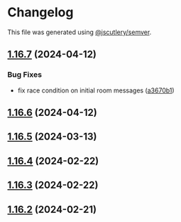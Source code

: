 # Changelog

This file was generated using [@jscutlery/semver](https://github.com/jscutlery/semver).

## [1.16.7](https://github.com/pazznetwork/ngx-chat/compare/ngx-xmpp-1.16.6...ngx-xmpp-1.16.7) (2024-04-12)


### Bug Fixes

* fix race condition on initial room messages ([a3670b1](https://github.com/pazznetwork/ngx-chat/commit/a3670b1ec50854b1e6dca34fc2f4e11cfc397ee1))



## [1.16.6](https://github.com/pazznetwork/ngx-chat/compare/ngx-xmpp-1.16.5...ngx-xmpp-1.16.6) (2024-04-12)



## [1.16.5](https://github.com/pazznetwork/ngx-chat/compare/ngx-xmpp-1.16.4...ngx-xmpp-1.16.5) (2024-03-13)



## [1.16.4](https://github.com/pazznetwork/ngx-chat/compare/ngx-xmpp-1.16.3...ngx-xmpp-1.16.4) (2024-02-22)



## [1.16.3](https://github.com/pazznetwork/ngx-chat/compare/ngx-xmpp-1.16.2...ngx-xmpp-1.16.3) (2024-02-22)



## [1.16.2](https://github.com/pazznetwork/ngx-chat/compare/ngx-xmpp-1.16.1...ngx-xmpp-1.16.2) (2024-02-21)
